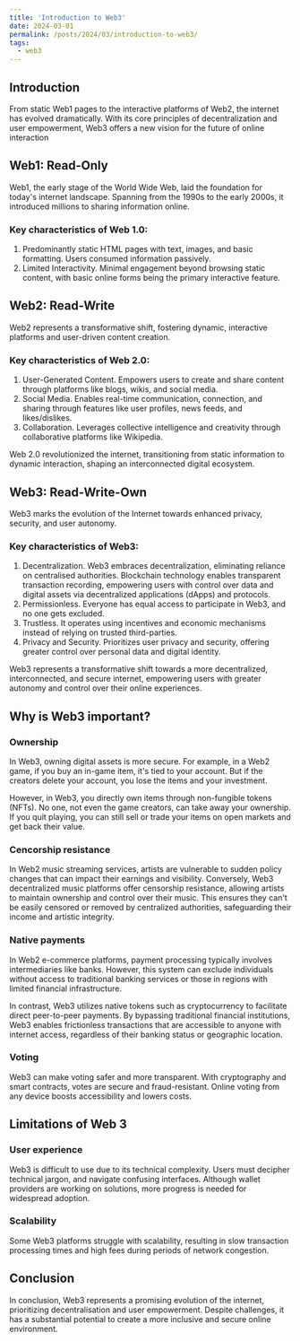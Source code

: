 ```yaml
---
title: 'Introduction to Web3'
date: 2024-03-01
permalink: /posts/2024/03/introduction-to-web3/
tags:
  - web3
---
```


## Introduction
From static Web1 pages to the interactive platforms of Web2, the internet has evolved dramatically. With its core principles of decentralization and user empowerment, Web3 offers a new vision for the future of online interaction

## Web1: Read-Only
Web1, the early stage of the World Wide Web, laid the foundation for today's internet landscape. Spanning from the 1990s to the early 2000s, it introduced millions to sharing information online.

### Key characteristics of Web 1.0:
1. Predominantly static HTML pages with text, images, and basic formatting. Users consumed information passively.
2. Limited Interactivity. Minimal engagement beyond browsing static content, with basic online forms being the primary interactive feature.

## Web2: Read-Write
Web2 represents a transformative shift, fostering dynamic, interactive platforms and user-driven content creation.

### Key characteristics of Web 2.0:
1. User-Generated Content. Empowers users to create and share content through platforms like blogs, wikis, and social media.
2. Social Media. Enables real-time communication, connection, and sharing through features like user profiles, news feeds, and likes/dislikes.
3. Collaboration. Leverages collective intelligence and creativity through collaborative platforms like Wikipedia.

Web 2.0 revolutionized the internet, transitioning from static information to dynamic interaction, shaping an interconnected digital ecosystem.

## Web3: Read-Write-Own
Web3 marks the evolution of the Internet towards enhanced privacy, security, and user autonomy.

### Key characteristics of Web3:
1. Decentralization. Web3 embraces decentralization, eliminating reliance on centralised authorities. Blockchain technology enables transparent transaction recording, empowering users with control over data and digital assets via decentralized applications (dApps) and protocols.
2. Permissionless. Everyone has equal access to participate in Web3, and no one gets excluded.
3. Trustless. It operates using incentives and economic mechanisms instead of relying on trusted third-parties.
4. Privacy and Security. Prioritizes user privacy and security, offering greater control over personal data and digital identity.

Web3 represents a transformative shift towards a more decentralized, interconnected, and secure internet, empowering users with greater autonomy and control over their online experiences.

## Why is Web3 important?
### Ownership
In Web3, owning digital assets is more secure. For example, in a Web2 game, if you buy an in-game item, it's tied to your account. But if the creators delete your account, you lose the items and your investment.

However, in Web3, you directly own items through non-fungible tokens (NFTs). No one, not even the game creators, can take away your ownership. If you quit playing, you can still sell or trade your items on open markets and get back their value.

### Cencorship resistance
In Web2 music streaming services, artists are vulnerable to sudden policy changes that can impact their earnings and visibility. Conversely, Web3 decentralized music platforms offer censorship resistance, allowing artists to maintain ownership and control over their music. This ensures they can't be easily censored or removed by centralized authorities, safeguarding their income and artistic integrity.

### Native payments
In Web2 e-commerce platforms, payment processing typically involves intermediaries like banks. However, this system can exclude individuals without access to traditional banking services or those in regions with limited financial infrastructure.

In contrast, Web3 utilizes native tokens such as cryptocurrency to facilitate direct peer-to-peer payments. By bypassing traditional financial institutions, Web3 enables frictionless transactions that are accessible to anyone with internet access, regardless of their banking status or geographic location.

### Voting
Web3 can make voting safer and more transparent. With cryptography and smart contracts, votes are secure and fraud-resistant. Online voting from any device boosts accessibility and lowers costs.

## Limitations of Web 3
### User experience
Web3 is difficult to use due to its technical complexity. Users must decipher technical jargon, and navigate confusing interfaces. Although wallet providers are working on solutions, more progress is needed for widespread adoption.

### Scalability
Some Web3 platforms struggle with scalability, resulting in slow transaction processing times and high fees during periods of network congestion.

## Conclusion
In conclusion, Web3 represents a promising evolution of the internet, prioritizing decentralisation and user empowerment. Despite challenges, it has a substantial potential to create a more inclusive and secure online environment.
